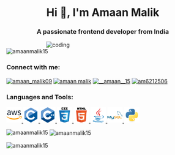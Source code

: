 <h1 align="center">Hi 👋, I'm Amaan Malik</h1>
<h3 align="center">A passionate frontend developer from India</h3>

<img align="right" alt="coding" width="400" src="![image](https://github.com/Amaanmalik15/Amaan-Malik/assets/171801462/36ddd53c-d1cc-4a1e-b51f-d270ddff7ca8).gif">

<p align="left"> <img src="https://komarev.com/ghpvc/?username=amaanmalik15&label=Profile%20views&color=0e75b6&style=flat" alt="amaanmalik15" /> </p>

<h3 align="left">Connect with me:</h3>
<p align="left">
<a href="https://twitter.com/amaan_malik09" target="blank"><img align="center" src="https://raw.githubusercontent.com/rahuldkjain/github-profile-readme-generator/master/src/images/icons/Social/twitter.svg" alt="amaan_malik09" height="30" width="40" /></a>
<a href="https://linkedin.com/in/amaan malik" target="blank"><img align="center" src="https://raw.githubusercontent.com/rahuldkjain/github-profile-readme-generator/master/src/images/icons/Social/linked-in-alt.svg" alt="amaan malik" height="30" width="40" /></a>
<a href="https://instagram.com/__amaan__15" target="blank"><img align="center" src="https://raw.githubusercontent.com/rahuldkjain/github-profile-readme-generator/master/src/images/icons/Social/instagram.svg" alt="__amaan__15" height="30" width="40" /></a>
<a href="https://www.hackerrank.com/am6212506" target="blank"><img align="center" src="https://raw.githubusercontent.com/rahuldkjain/github-profile-readme-generator/master/src/images/icons/Social/hackerrank.svg" alt="am6212506" height="30" width="40" /></a>
</p>

<h3 align="left">Languages and Tools:</h3>
<p align="left"> <a href="https://aws.amazon.com" target="_blank" rel="noreferrer"> <img src="https://raw.githubusercontent.com/devicons/devicon/master/icons/amazonwebservices/amazonwebservices-original-wordmark.svg" alt="aws" width="40" height="40"/> </a> <a href="https://www.cprogramming.com/" target="_blank" rel="noreferrer"> <img src="https://raw.githubusercontent.com/devicons/devicon/master/icons/c/c-original.svg" alt="c" width="40" height="40"/> </a> <a href="https://www.w3schools.com/cpp/" target="_blank" rel="noreferrer"> <img src="https://raw.githubusercontent.com/devicons/devicon/master/icons/cplusplus/cplusplus-original.svg" alt="cplusplus" width="40" height="40"/> </a> <a href="https://www.w3schools.com/css/" target="_blank" rel="noreferrer"> <img src="https://raw.githubusercontent.com/devicons/devicon/master/icons/css3/css3-original-wordmark.svg" alt="css3" width="40" height="40"/> </a> <a href="https://www.w3.org/html/" target="_blank" rel="noreferrer"> <img src="https://raw.githubusercontent.com/devicons/devicon/master/icons/html5/html5-original-wordmark.svg" alt="html5" width="40" height="40"/> </a> <a href="https://www.java.com" target="_blank" rel="noreferrer"> <img src="https://raw.githubusercontent.com/devicons/devicon/master/icons/java/java-original.svg" alt="java" width="40" height="40"/> </a> <a href="https://www.mysql.com/" target="_blank" rel="noreferrer"> <img src="https://raw.githubusercontent.com/devicons/devicon/master/icons/mysql/mysql-original-wordmark.svg" alt="mysql" width="40" height="40"/> </a> <a href="https://www.python.org" target="_blank" rel="noreferrer"> <img src="https://raw.githubusercontent.com/devicons/devicon/master/icons/python/python-original.svg" alt="python" width="40" height="40"/> </a> </p>

<p><img align="left" src="https://github-readme-stats.vercel.app/api/top-langs?username=amaanmalik15&show_icons=true&locale=en&layout=compact" alt="amaanmalik15" /></p>

<p>&nbsp;<img align="center" src="https://github-readme-stats.vercel.app/api?username=amaanmalik15&show_icons=true&locale=en" alt="amaanmalik15" /></p>

<p><img align="center" src="https://github-readme-streak-stats.herokuapp.com/?user=amaanmalik15&" alt="amaanmalik15" /></p>
